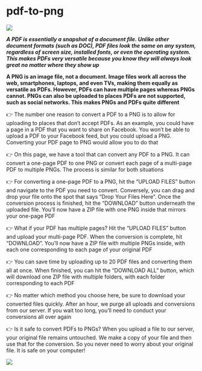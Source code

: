 # pdf-to-png

<img src="https://github.com/SanchoBlumen/pdf-to-png/blob/main/pdf.png"/>

***A PDF is essentially a snapshot of a document file. Unlike other document formats (such as DOC), PDF files look the same on any system, regardless of screen size, installed fonts, or even the operating system. This makes PDFs very versatile because you know they will always look great no matter where they show up***

**A PNG is an image file, not a document. Image files work all across the web, smartphones, laptops, and even TVs, making them equally as versatile as PDFs. However, PDFs can have multiple pages whereas PNGs cannot. PNGs can also be uploaded to places PDFs are not supported, such as social networks. This makes PNGs and PDFs quite different**

👉 The number one reason to convert a PDF to a PNG is to allow for uploading to places that don’t accept PDFs. As an example, you could have a page in a PDF that you want to share on Facebook. You won’t be able to upload a PDF to your Facebook feed, but you could upload a PNG. Converting your PDF page to PNG would allow you to do that

👉 On this page, we have a tool that can convert any PDF to a PNG. It can convert a one-page PDF to one PNG or convert each page of a multi-page PDF to multiple PNGs. The process is similar for both situations

👉 For converting a one-page PDF to a PNG, hit the “UPLOAD FILES” button and navigate to the PDF you need to convert. Conversely, you can drag and drop your file onto the spot that says “Drop Your Files Here”. Once the conversion process is finished, hit the “DOWNLOAD” button underneath the uploaded file. You’ll now have a ZIP file with one PNG inside that mirrors your one-page PDF

👉 What if your PDF has multiple pages?  Hit the “UPLOAD FILES” button and upload your multi-page PDF. When the conversion is complete, hit “DOWNLOAD”. You’ll now have a ZIP file with multiple PNGs inside, with each one corresponding to each page of your original PDF

👉 You can save time by uploading up to 20 PDF files and converting them all at once. When finished, you can hit the “DOWNLOAD ALL” button, which will download one ZIP file with multiple folders, with each folder corresponding to each PDF

👉 No matter which method you choose here, be sure to download your converted files quickly. After an hour, we purge all uploads and conversions from our server. If you wait too long, you’ll need to conduct your conversions all over again

👉 Is it safe to convert PDFs to PNGs?
When you upload a file to our server, your original file remains untouched. We make a copy of your file and then use that for the conversion. So you never need to worry about your original file. It is safe on your computer!

<img src="https://github.com/SanchoBlumen/pdf-to-png/blob/main/cccc.png"/>
